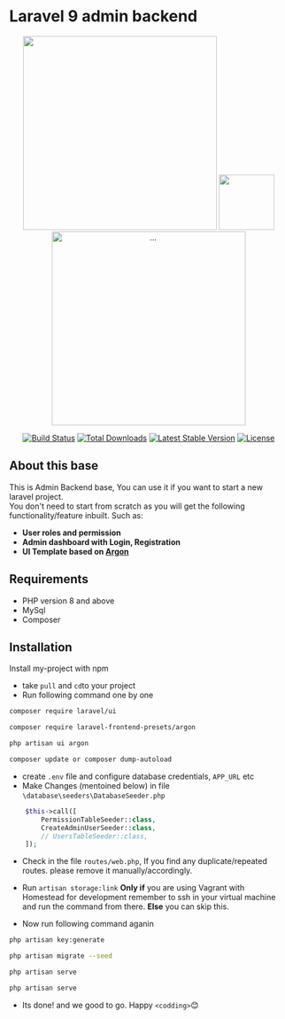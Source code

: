 
# Laravel 9 admin backend

<p align="center">
 <a href="https://laravel.com" target="_blank"><img src="https://raw.githubusercontent.com/laravel/art/master/logo-lockup/5%20SVG/2%20CMYK/1%20Full%20Color/laravel-logolockup-cmyk-red.svg" width="350"></a> <a href="javaxcript:void(0)">
     <a href="https://spatie.be/" target="_blank"><img src="https://cdn.learnku.com/uploads/avatars/25700_1530502088.png" width="100"></a> <a href="javaxcript:void(0)">
 <a class="navbar-brand pt-0" href="https://www.creative-tim.com/live/argon-dashboard-laravel">
<img src="https://argon-dashboard-laravel.creative-tim.com/argon/img/brand/blue.png" width="350" class="navbar-brand-img" alt="...">
</a>
 </p>

<p align="center">
<a href="https://travis-ci.org/laravel/framework"><img src="https://travis-ci.org/laravel/framework.svg" alt="Build Status"></a>
<a href="https://packagist.org/packages/laravel/framework"><img src="https://img.shields.io/packagist/dt/laravel/framework" alt="Total Downloads"></a>
<a href="https://packagist.org/packages/laravel/framework"><img src="https://img.shields.io/packagist/v/laravel/framework" alt="Latest Stable Version"></a>
<a href="https://packagist.org/packages/laravel/framework"><img src="https://img.shields.io/packagist/l/laravel/framework" alt="License"></a>
</p>

## About this base

This is Admin Backend base, You can use it if you want to start a new laravel project.<br>
You don't need to start from scratch as you will get the following functionality/feature inbuilt.
Such as:

- **User roles and permission**
- **Admin dashboard with Login, Registration**
- **UI Template based on  [Argon](https://www.creative-tim.com/live/argon-dashboard-laravel)**

## Requirements

- PHP version 8 and above
- MySql
- Composer

## Installation

Install my-project with npm

- take `pull` and `cd`to your project
- Run following command one by one

```sh
composer require laravel/ui
```

```sh
composer require laravel-frontend-presets/argon
```

```sh
php artisan ui argon
```

```sh
composer update or composer dump-autoload
```

- create `.env` file and configure database credentials, `APP_URL` etc
- Make Changes (mentoined below) in file `\database\seeders\DatabaseSeeder.php`

```php
    $this->call([
        PermissionTableSeeder::class,
        CreateAdminUserSeeder::class,
        // UsersTableSeeder::class,
    ]);
```

- Check in the file `routes/web.php`, If you find any duplicate/repeated routes. please remove it manually/accordingly.
- Run `artisan storage:link` **Only if** you are using Vagrant with Homestead for development remember to ssh in your virtual machine and run the command from there. **Else** you can skip this.

- Now run following command aganin

```sh
php artisan key:generate
```

```sh
php artisan migrate --seed
```

```sh
php artisan serve
```

```sh
php artisan serve
```

- Its done! and we good to go. Happy `<codding>`😊

